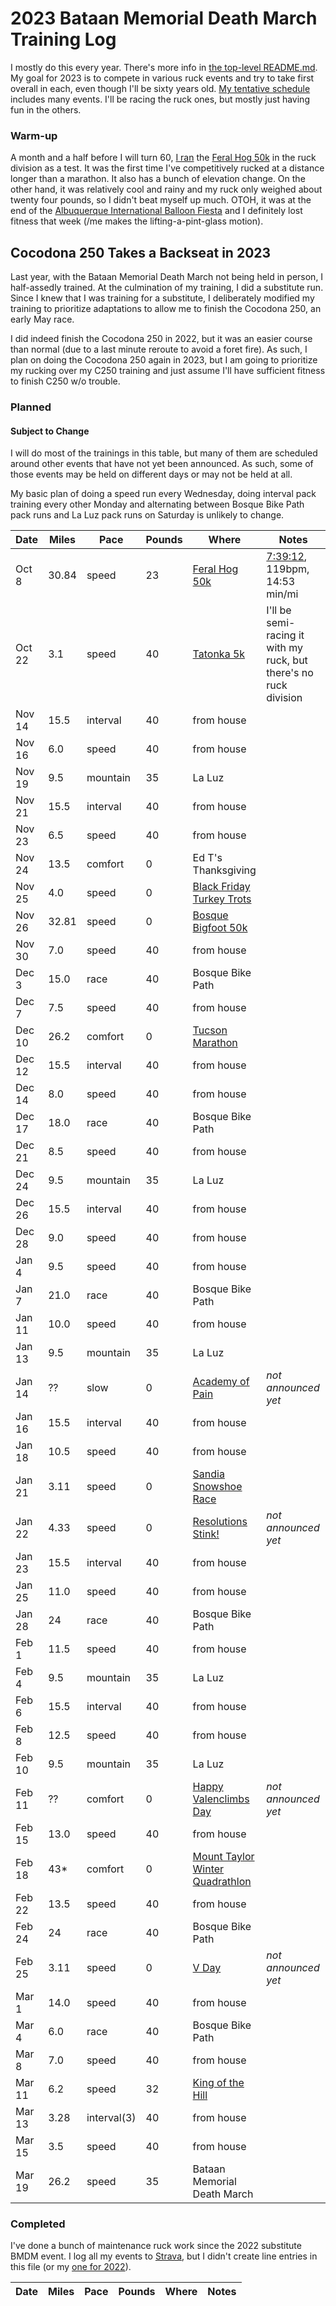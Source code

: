 # 2023 Bataan Memorial Death March Training Log

I mostly do this every year.  There's more info in [the top-level
README.md](README.md).  My goal for 2023 is to compete in various ruck
events and try to take first overall in each, even though I'll be
sixty years old. [My tentative
schedule](https://ctm.github.io/docs/yld/running/upcoming.html)
includes many events.  I'll be racing the ruck ones, but mostly just
having fun in the others.

### Warm-up

A month and a half before I will turn 60, [I
ran](https://www.webscorer.com/racedetails?raceid=293591&did=350019&cid=1738637&gender=M)
the [Feral Hog
50k](http://www.feraladventures.com/challenges/feral-hog-50k/) in the
ruck division as a test. It was the first time I've competitively
rucked at a distance longer than a marathon.  It also has a bunch of
elevation change. On the other hand, it was relatively cool and rainy
and my ruck only weighed about twenty four pounds, so I didn't beat
myself up much. OTOH, it was at the end of the [Albuquerque
International Balloon Fiesta](https://balloonfiesta.com/) and I
definitely lost fitness that week (/me makes the lifting-a-pint-glass
motion).

## Cocodona 250 Takes a Backseat in 2023

Last year, with the Bataan Memorial Death March not being held in
person, I half-assedly trained. At the culmination of my training, I
did a substitute run.  Since I knew that I was training for a
substitute, I deliberately modified my training to prioritize
adaptations to allow me to finish the Cocodona 250, an early May race.

I did indeed finish the Cocodona 250 in 2022, but it was an easier
course than normal (due to a last minute reroute to avoid a foret
fire). As such, I plan on doing the Cocodona 250 again in 2023, but I
am going to prioritize my rucking over my C250 training and just
assume I'll have sufficient fitness to finish C250 w/o trouble.

### Planned

#### Subject to Change

I will do most of the trainings in this table, but many of them are
scheduled around other events that have not yet been announced.  As
such, some of those events may be held on different days or may not be
held at all.

My basic plan of doing a speed run every Wednesday, doing interval
pack training every other Monday and alternating between Bosque Bike
Path pack runs and La Luz pack runs on Saturday is unlikely to change.

|Date|Miles|Pace|Pounds|Where|Notes|
|----|-----|----|------|-----|-----|
|Oct 8|30.84|speed|23|[Feral Hog 50k](http://www.feraladventures.com/challenges/feral-hog-50k/)|[7:39:12](https://www.webscorer.com/racedetails?raceid=293591&did=350019&cid=1738637&gender=M), 119bpm, 14:53 min/mi|
|Oct 22|3.1|speed|40|[Tatonka 5k](https://www.core-crew.com/tatonka-5-10k-run)|I'll be semi-racing it with my ruck, but there's no ruck division|
|Nov 14|15.5|interval|40|from house||
|Nov 16|6.0|speed|40|from house||
|Nov 19|9.5|mountain|35|La Luz||
|Nov 21|15.5|interval|40|from house||
|Nov 23|6.5|speed|40|from house||
|Nov 24|13.5|comfort|0|Ed T's Thanksgiving||
|Nov 25|4.0|speed|0|[Black Friday Turkey Trots](https://www.facebook.com/events/1021676181898017)||
|Nov 26|32.81|speed|0|[Bosque Bigfoot 50k](https://ultrasignup.com/register.aspx?did=83239)||
|Nov 30|7.0|speed|40|from house||
|Dec 3|15.0|race|40|Bosque Bike Path||
|Dec 7|7.5|speed|40|from house||
|Dec 10|26.2|comfort|0|[Tucson Marathon](https://www.tucsonmarathon.com/)||
|Dec 12|15.5|interval|40|from house||
|Dec 14|8.0|speed|40|from house||
|Dec 17|18.0|race|40|Bosque Bike Path||
|Dec 21|8.5|speed|40|from house||
|Dec 24|9.5|mountain|35|La Luz||
|Dec 26|15.5|interval|40|from house||
|Dec 28|9.0|speed|40|from house||
|Jan 4|9.5|speed|40|from house||
|Jan 7|21.0|race|40|Bosque Bike Path||
|Jan 11|10.0|speed|40|from house||
|Jan 13|9.5|mountain|35|La Luz||
|Jan 14|??|slow|0|[Academy of Pain](https://www.facebook.com/events/s/academy-of-pain-guaranteed-to-/499435151405235/)|_not announced yet_|
|Jan 16|15.5|interval|40|from house||
|Jan 18|10.5|speed|40|from house||
|Jan 21|3.11|speed|0|[Sandia Snowshoe Race](http://sandiasnowshoe.com)||
|Jan 22|4.33|speed|0|[Resolutions Stink!](https://www.facebook.com/events/562366761528388)|_not announced yet_|
|Jan 23|15.5|interval|40|from house||
|Jan 25|11.0|speed|40|from house||
|Jan 28|24|race|40|Bosque Bike Path||
|Feb 1|11.5|speed|40|from house||
|Feb 4|9.5|mountain|35|La Luz||
|Feb 6|15.5|interval|40|from house||
|Feb 8|12.5|speed|40|from house||
|Feb 10|9.5|mountain|35|La Luz||
|Feb 11|??|comfort|0|[Happy Valenclimbs Day](https://www.facebook.com/events/308934624376923/)|_not announced yet_|
|Feb 15|13.0|speed|40|from house||
|Feb 18|43*|comfort|0|[Mount Taylor Winter Quadrathlon](http://www.mttaylorquad.org)||
|Feb 22|13.5|speed|40|from house||
|Feb 24|24|race|40|Bosque Bike Path||
|Feb 25|3.11|speed|0|[V Day](https://www.facebook.com/events/902563903980796)|_not announced yet_|
|Mar 1|14.0|speed|40|from house||
|Mar 4|6.0|race|40|Bosque Bike Path||
|Mar 8|7.0|speed|40|from house||
|Mar 11|6.2|speed|32|[King of the Hill](https://www.loslunasnm.gov/721/King-of-the-Hill)||
|Mar 13|3.28|interval(3)|40|from house||
|Mar 15|3.5|speed|40|from house||
|Mar 19|26.2|speed|35|Bataan Memorial Death March||

### Completed

I've done a bunch of maintenance ruck work since the 2022 substitute
BMDM event.  I log all my events to
[Strava](https://www.strava.com/athletes/58696205), but I didn't
create line entries in this file (or my [one for
2022](https://github.com/ctm/Bataan-Memorial-Death-March/blob/master/2022.md)).


|Date|Miles|Pace|Pounds|Where|Notes|
|----|-----|----|------|-----|-----|

